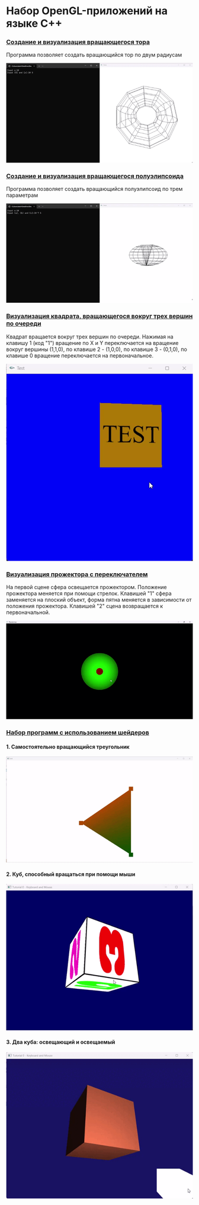 # Набор OpenGL-приложений на языке С++

### [Создание и визуализация вращающегося тора](https://github.com/kamneva/OpenGL/tree/main/torus)

Программа позволяет создать вращающийся тор по двум радиусам

![1](https://github.com/kamneva/OpenGL/blob/main/torus/img/torus.gif)

### [Создание и визуализация вращающегося полуэлипсоида](https://github.com/kamneva/OpenGL/tree/main/semi-ellipsoid)

Программа позволяет создать вращающийся полуэлипсоид по трем параметрам

![2](https://github.com/kamneva/OpenGL/blob/main/semi-ellipsoid/img/semi%20-%20ellipsoid.gif)

### [Визуализация квадрата, вращающегося вокруг трех вершин по очереди](https://github.com/kamneva/OpenGL/tree/main/square-rotation)

Квадрат вращается вокруг трех вершин по очереди. Нажимая на клавишу 1 (код "1") вращение по X и Y переключается на вращение вокруг вершины (1,1,0), по клавише 2 - (1,0,0), по клавише 3 - (0,1,0), по клавише 0 вращение переключается на первоначальное.

![3](https://github.com/kamneva/OpenGL/blob/main/square-rotation/img/square%20rotation.gif)

### [Визуализация прожектора с переключателем](https://github.com/kamneva/OpenGL/tree/main/searchlight)

На первой сцене сфера освещается прожектором. Положение прожектора меняется при помощи стрелок. Клавишей "1" сфера заменяется на плоский объект, форма пятна меняется в зависимости от положения прожектора. Клавишей "2" сцена возвращается к первоначальной.

![4](https://github.com/kamneva/OpenGL/blob/main/searchlight/img/searchlight.gif)

### [Набор программ с использованием шейдеров](https://github.com/kamneva/OpenGL/tree/main/shaders)

#### 1. Самостоятельно вращающийся треугольник

![5](https://github.com/kamneva/OpenGL/blob/main/shaders/img/rotating%20triangle.gif)

#### 2. Куб, способный вращаться при помощи мыши

![6](https://github.com/kamneva/OpenGL/blob/main/shaders/img/rotating%20cube.gif)

#### 3. Два куба: освещающий и освещаемый

![7](https://github.com/kamneva/OpenGL/blob/main/shaders/img/illuminated%20cube.gif)
